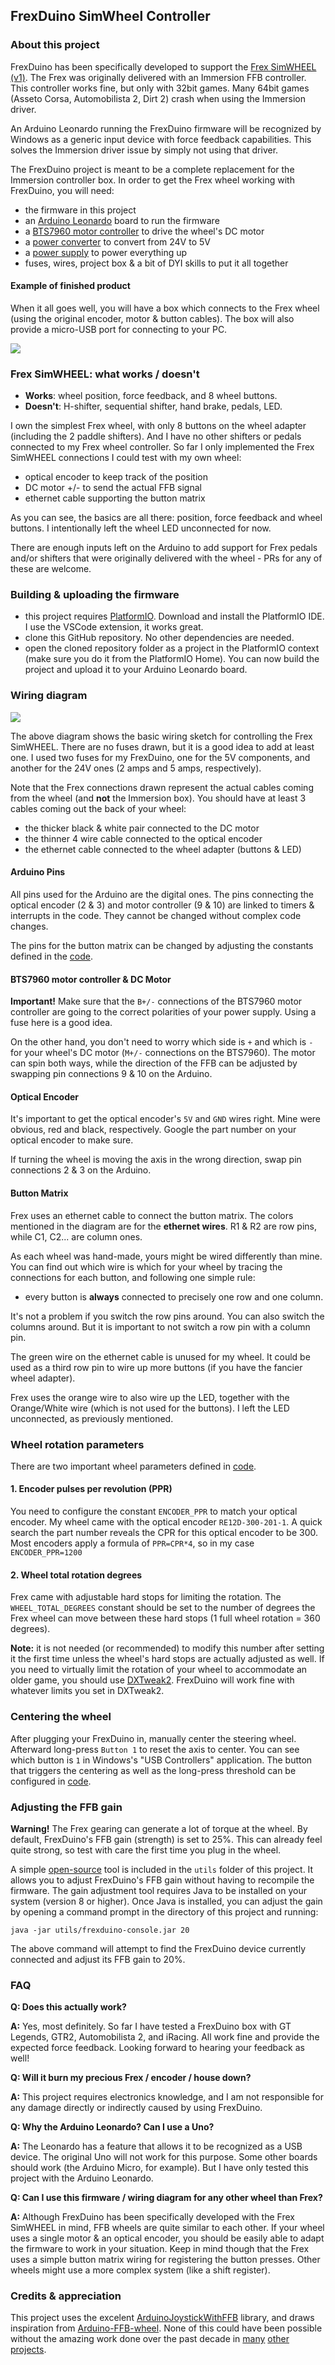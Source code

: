 ## FrexDuino SimWheel Controller

### About this project

FrexDuino has been specifically developed to support the [Frex SimWHEEL (v1)](https://www.youtube.com/watch?v=tcqOE-FSnFI). The Frex was originally delivered with an Immersion FFB controller. This controller works fine, but only with 32bit games. Many 64bit games (Asseto Corsa, Automobilista 2, Dirt 2) crash when using the Immersion driver.

An Arduino Leonardo running the FrexDuino firmware will be recognized by Windows as a generic input device with force feedback capabilities. This solves the Immersion driver issue by simply not using that driver.

The FrexDuino project is meant to be a complete replacement for the Immersion controller box. In order to get the Frex wheel working with FrexDuino, you will need:

 - the firmware in this project
 - an [Arduino Leonardo](https://amzn.to/4huuYeO) board to run the firmware
 - a [BTS7960 motor controller](https://amzn.to/4jzXH3w) to drive the wheel's DC motor
 - a [power converter](https://amzn.to/3EcqdIw) to convert from 24V to 5V
 - a [power supply](https://amzn.to/4jzXH3w) to power everything up
 - fuses, wires, project box & a bit of DYI skills to put it all together

#### Example of finished product

When it all goes well, you will have a box which connects to the Frex wheel (using the original encoder, motor & button cables). The box will also provide a micro-USB port for connecting to your PC.

![](box.jpg)

### Frex SimWHEEL: what works / doesn't

- **Works**: wheel position, force feedback, and 8 wheel buttons. 
- **Doesn't**: H-shifter, sequential shifter, hand brake, pedals, LED.

I own the simplest Frex wheel, with only 8 buttons on the wheel adapter (including the 2 paddle shifters). And I have no other shifters or pedals connected to my Frex wheel controller. So far I only implemented the Frex SimWHEEL connections I could test with my own wheel:

 - optical encoder to keep track of the position
 - DC motor +/- to send the actual FFB signal
 - ethernet cable supporting the button matrix

As you can see, the basics are all there: position, force feedback and wheel buttons. I intentionally left the wheel LED unconnected for now. 

There are enough inputs left on the Arduino to add support for Frex pedals and/or shifters that were originally delivered with the wheel - PRs for any of these are welcome.

### Building & uploading the firmware

 - this project requires [PlatformIO](https://platformio.org/platformio-ide). Download and install the PlatformIO IDE. I use the VSCode extension, it works great.
 - clone this GitHub repository. No other dependencies are needed. 
 - open the cloned repository folder as a project in the PlatformIO context (make sure you do it from the PlatformIO Home). You can now build the project and upload it to your Arduino Leonardo board. 

### Wiring diagram

![](wiring.svg)

The above diagram shows the basic wiring sketch for controlling the Frex SimWHEEL. There are no fuses drawn, but it is a good idea to add at least one. I used two fuses for my FrexDuino, one for the 5V components, and another for the 24V ones (2 amps and 5 amps, respectively). 

Note that the Frex connections drawn represent the actual cables coming from the wheel (and **not** the Immersion box). You should have at least 3 cables coming out the back of your wheel:

- the thicker black & white pair connected to the DC motor
- the thinner 4 wire cable connected to the optical encoder 
- the ethernet cable connected to the wheel adapter (buttons & LED)

#### Arduino Pins

All pins used for the Arduino are the digital ones. The pins connecting the optical encoder (2 & 3) and motor controller (9 & 10) are linked to timers & interrupts in the code. They cannot be changed without complex code changes. 

The pins for the button matrix can be changed by adjusting the constants defined in the [code](src/constants.h). 

#### BTS7960 motor controller & DC Motor 

**Important!** Make sure that the `B+/-` connections of the BTS7960 motor controller are going to the correct polarities of your power supply. Using a fuse here is a good idea. 

On the other hand, you don't need to worry which side is `+` and which is `-` for your wheel's DC motor (`M+/-` connections on the BTS7960). The motor can spin both ways, while the direction of the FFB can be adjusted by swapping pin connections 9 & 10 on the Arduino.

#### Optical Encoder 

It's important to get the optical encoder's `5V` and `GND` wires right. Mine were obvious, red and black, respectively. Google the part number on your optical encoder to make sure.

If turning the wheel is moving the axis in the wrong direction, swap pin connections 2 & 3 on the Arduino.

#### Button Matrix

Frex uses an ethernet cable to connect the button matrix. The colors mentioned in the diagram are for the **ethernet wires**. R1 & R2 are row pins, while C1, C2... are column ones. 

As each wheel was hand-made, yours might be wired differently than mine. You can find out which wire is which for your wheel by tracing the connections for each button, and following one simple rule:

 - every button is **always** connected to precisely one row and one column.

It's not a problem if you switch the row pins around. You can also switch the columns around. But it is important to not switch a row pin with a column pin. 

The green wire on the ethernet cable is unused for my wheel. It could be used as a third row pin to wire up more buttons (if you have the fancier wheel adapter). 

Frex uses the orange wire to also wire up the LED, together with the Orange/White wire (which is not used for the buttons). I left the LED unconnected, as previously mentioned.

### Wheel rotation parameters 

There are two important wheel parameters defined in [code](src/constants.h).

#### 1. Encoder pulses per revolution (PPR)

You need to configure the constant `ENCODER_PPR` to match your optical encoder. My wheel came with the optical encoder `RE12D-300-201-1`. A quick search the part number reveals the CPR for this optical encoder to be 300. Most encoders apply a formula of `PPR=CPR*4`, so in my case `ENCODER_PPR=1200` 

#### 2. Wheel total rotation degrees

Frex came with adjustable hard stops for limiting the rotation. The `WHEEL_TOTAL_DEGREES` constant should be set to the number of degrees the Frex wheel can move between these hard stops (1 full wheel rotation = 360 degrees). 

**Note:** it is not needed (or recommended) to modify this number after setting it the first time unless the wheel's hard stops are actually adjusted as well. If you need to virtually limit the rotation of your wheel to accommodate an older game, you should use [DXTweak2](https://www.xsimulator.net/community/marketplace/dxtweak2-change-calibration-and-deadzone-settings-of-a-directinput-game-controller.245/). FrexDuino will work fine with whatever limits you set in DXTweak2.

### Centering the wheel

After plugging your FrexDuino in, manually center the steering wheel. Afterward long-press `Button 1` to reset the axis to center. You can see which button is `1` in Windows's "USB Controllers" application. The button that triggers the centering as well as the long-press threshold can be configured in [code](src/constants.h).

### Adjusting the FFB gain

**Warning!** The Frex gearing can generate a lot of torque at the wheel. By default, FrexDuino's FFB gain (strength) is set to 25%. This can already feel quite strong, so test with care the first time you plug in the wheel.

A simple [open-source](https://github.com/bogdan-dumitrescu/frexduino-console) tool is included in the `utils` folder of this project. It allows you to adjust FrexDuino's FFB gain without having to recompile the firmware. The gain adjustment tool requires Java to be installed on your system (version 8 or higher). Once Java is installed, you can adjust the gain by opening a command prompt in the directory of this project and running:

```
java -jar utils/frexduino-console.jar 20
```

The above command will attempt to find the FrexDuino device currently connected and adjust its FFB gain to 20%.

### FAQ

**Q: Does this actually work?**

**A:** Yes, most definitely. So far I have tested a FrexDuino box with GT Legends, GTR2, Automobilista 2, and iRacing. All work fine and provide the expected force feedback. Looking forward to hearing your feedback as well!

**Q: Will it burn my precious Frex / encoder / house down?**

**A:** This project requires electronics knowledge, and I am not responsible for any damage directly or indirectly caused by using FrexDuino.

**Q: Why the Arduino Leonardo? Can I use a Uno?**

**A:** The Leonardo has a feature that allows it to be recognized as a USB device. The original Uno will not work for this purpose. Some other boards should work (the Arduino Micro, for example). But I have only tested this project with the Arduino Leonardo.

**Q: Can I use this firmware / wiring diagram for any other wheel than Frex?**

**A:** Although FrexDuino has been specifically developed with the Frex SimWHEEL in mind, FFB wheels are quite similar to each other. If your wheel uses a single motor & an optical encoder, you should be easily able to adapt the firmware to work in your situation. Keep in mind though that the Frex uses a simple button matrix wiring for registering the button presses. Other wheels might use a more complex system (like a shift register).

### Credits & appreciation

This project uses the excelent [ArduinoJoystickWithFFB](https://github.com/YukMingLaw/ArduinoJoystickWithFFBLibrary) library, and draws inspiration from [Arduino-FFB-wheel](https://github.com/ranenbg/Arduino-FFB-wheel). None of this could have been possible without the amazing work done over the past decade in [many](https://github.com/fernandoigor/BRWheel/tree/alphatest) [other](https://github.com/MHeironimus/ArduinoJoystickLibrary) [projects](https://github.com/hoantv/VNWheel).
